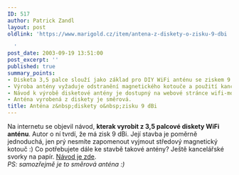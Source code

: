 ```yaml
---
ID: 517
author: Patrick Zandl
layout: post
oldlink: 'https://www.marigold.cz/item/antena-z-diskety-o-zisku-9-dbi

  '
post_date: 2003-09-19 13:51:00
post_excerpt: ''
published: true
summary_points:
- Disketa 3,5 palce slouží jako základ pro DIY WiFi anténu se ziskem 9 dBi.
- Výroba antény vyžaduje odstranění magnetického kotouče a použití kancelářských svorek.
- Návod k výrobě disketové antény je dostupný na webové stránce wifi-montauban.net.
- Anténa vyrobená z diskety je směrová.
title: Anténa z&nbsp;diskety o&nbsp;zisku 9 dBi
---
```


<p>
Na internetu se objevil návod, <STRONG>kterak vyrobit z 3,5 palcové diskety WiFi anténu</STRONG>. Autor&#160;o ní tvrdí, že má zisk 9 dBi. Její stavba je poměrně jednoduchá, jen prý nesmíte zapomenout vyjmout středový magnetický kotouč :) Co potřebujete dále ke stavbě takové antény? Ještě kancelářské svorky na papír. <A href="http://www.wifi-montauban.net/communaute/index.php/DisquettAntennaEnglish" target=_blank>Návod je zde</A>. <BR><EM>PS: samozřejmě je to směrová anténa :)</EM></p>

<p>
&#160;</p>